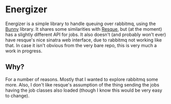 Energizer
=========

Energizer is a simple library to handle queuing over rabbitmq, using the [Bunny](http://github.com/celldee/bunny) library.  It shares some similarities with [Resque](http://github.com/defunkt/resque), but (at the moment) has a slightly different API for jobs.  It also doesn't (and probably won't ever) have resque's nice sinatra web interface, due to rabbitmq not working like that.  In case it isn't obvious from the very bare repo, this is very much a work in progress.

Why?
----

For a number of reasons.  Mostly that I wanted to explore rabbitmq some more.  Also, I don't like resque's assumption of the thing sending the jobs having the job classes also loaded (though I know this would be very easy to change).
